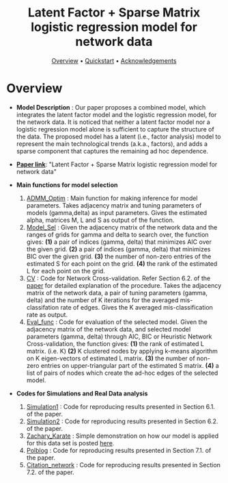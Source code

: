 <h1 align="center"> Latent Factor + Sparse Matrix logistic regression model for network data </h1>

<p align="center">
  <a href="#overview">Overview</a> •
  <a href="#quickstart-with-the-data--models">Quickstart</a> •
  <a href="#acknowledgements">Acknowledgements</a> 
</p>

# Overview

- **Model Description** : Our paper proposes a combined model, which integrates the latent factor model and the logistic regression model, for the network data. It is noticed that neither a latent factor model nor a logistic regression model alone is sufficient to capture the structure of the data. The proposed model has a latent (i.e., factor analysis) model to represent the main technological trends (a.k.a., factors), and adds a sparse component that captures the remaining ad hoc dependence.

- **[Paper link](https://arxiv.org/abs/1912.00524)**: "Latent Factor + Sparse Matrix logistic regression model for network data"

- **Main functions for model selection**
    1. [ADMM_Optim](https://github.com/namjoonsuh/Citation-Network/blob/master/Codes%20%26%20Data/Codes/ADMM_Optim.R) : Main function for making inference for model parameters. Takes adjacency matrix and tuning parameters of models (gamma,delta) as input parameters. Gives the estimated alpha, matrices M, L and S as output of the function.
    2. [Model_Sel](https://github.com/namjoonsuh/Citation-Network/blob/master/Codes%20%26%20Data/Codes/Synthetic%20Networks.R) : Given the adjacency matrix of the network data and the ranges of grids for gamma and delta to search over, the function gives: 
      **(1)** a pair of indices (gamma, delta) that minimizes AIC over the given grid. 
      **(2)** a pair of indices (gamma, delta) that minimizes BIC over the given grid. 
      **(3)** the number of non-zero entries of the estimated S for each point on the grid. 
      **(4)** the rank of the estimated L for each point on the grid.
    3. [CV](https://github.com/namjoonsuh/Citation-Network/blob/master/Codes%20%26%20Data/Codes/Synthetic%20Networks.R) : Code for Network Cross-validation. Refer Section 6.2. of the [paper](https://arxiv.org/abs/1912.00524) for detailed explanation of the procedure. Takes the adjacency matrix of the network data, a pair of tuning parameters (gamma, delta) and the number of K iterations for the averaged mis-classifation rate of edges. Gives the K averaged mis-classification rate as output. 
    4. [Eval_func](https://github.com/namjoonsuh/Citation-Network/blob/master/Codes%20%26%20Data/Codes/Synthetic%20Networks.R) : Code for evaluation of the selected model. Given the adjacency matrix of the network data, and selected model parameters (gamma, delta) through AIC, BIC or Heuristic Network Cross-validation, the function gives:
    **(1)** the rank of estimated L matrix. (i.e. K)
    **(2)** K clustered nodes by applying k-means algorithm on K eigen-vectors of estimated L matrix. 
    **(3)** the number of non-zero entries on upper-triangular part of the estimated S matrix. 
    **(4)** a list of pairs of nodes which create the ad-hoc edges of the selected model. 
 
- **Codes for Simulations and Real Data analysis**
    1. [Simulation1](https://github.com/namjoonsuh/Citation-Network/blob/master/Codes%20%26%20Data/Codes/Simulation1.R) : Code for reproducing results presented in Section 6.1. of the paper.
    2. [Simulation2](https://github.com/namjoonsuh/Citation-Network/blob/master/Codes%20%26%20Data/Codes/Simulation2.R) : Code for reproducing results presented in Section 6.2. of the paper.
    3. [Zachary_Karate](https://github.com/namjoonsuh/Citation-Network/blob/master/Codes%20%26%20Data/Codes/Zhacary_Karate.R) : Simple demonstration on how our model is applied for this data set is posted [here](https://github.com/namjoonsuh/Citation-Network/blob/master/Codes%20%26%20Data/Codes/Karate_example.md).
    4. [Polblog](https://github.com/namjoonsuh/Citation-Network/blob/master/Codes%20%26%20Data/Codes/Polblog.R) : Code for reproducing results presented in Section 7.1. of the paper.
    5. [Citation_network](https://github.com/namjoonsuh/Citation-Network/blob/master/Codes%20%26%20Data/Codes/citation_network.R) : Code for reproducing results presented in Section 7.2. of the paper.


